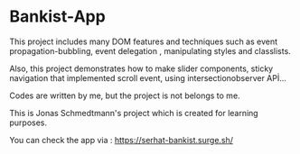 # Bankist-App

This project includes many DOM features and techniques  such as event propagation-bubbling, event delegation , manipulating styles and classlists.

Also, this project demonstrates how to make slider components, sticky navigation that implemented scroll event, using intersectionobserver APİ...

Codes are written by me, but the project is not belongs to me.

This is Jonas Schmedtmann's project which is created for learning purposes.


You can check the app via : https://serhat-bankist.surge.sh/
